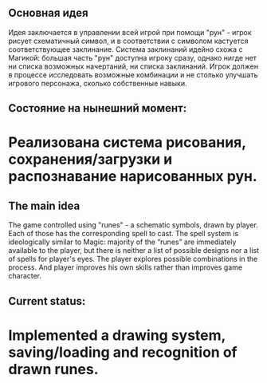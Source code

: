 ## Основная идея
Идея заключается в управлении всей игрой при помощи "рун" - игрок рисует схематичный символ, и в соответствии с символом кастуется соответствующее заклинание.
Система заклинаний идейно схожа с Магикой: большая часть "рун" доступна игроку сразу, однако нигде нет ни списка возможных начертаний, ни списка заклинаний. Игрок должен в процессе исследовать возможные комбинации и не столько улучшать игрового персонажа, сколько собственные навыки.

## Состояние на нынешний момент:
# Реализована система рисования, сохранения/загрузки и распознавание нарисованных рун.


## The main idea
The game controlled using "runes" - a schematic symbols, drawn by player. Each of those has the corresponding spell to cast.
The spell system is ideologically similar to Magic: majority of the “runes” are immediately available to the player, but there is neither a list of possible designs nor a list of spells for player's eyes. The player explores possible combinations in the process. And player improves his own skills rather than improves game character.

## Current status:
# Implemented a drawing system, saving/loading and recognition of drawn runes.
